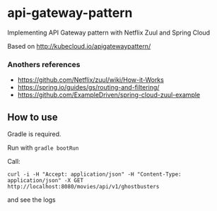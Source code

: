 # api-gateway-pattern
Implementing API Gateway pattern with Netflix Zuul and Spring Cloud

Based on http://kubecloud.io/apigatewaypattern/

### Anothers references
* https://github.com/Netflix/zuul/wiki/How-it-Works
* https://spring.io/guides/gs/routing-and-filtering/
* https://github.com/ExampleDriven/spring-cloud-zuul-example

## How to use
Gradle is required.

Run with `gradle bootRun`

Call:

```
curl -i -H "Accept: application/json" -H "Content-Type: application/json" -X GET http://localhost:8080/movies/api/v1/ghostbusters
```

and see the logs

